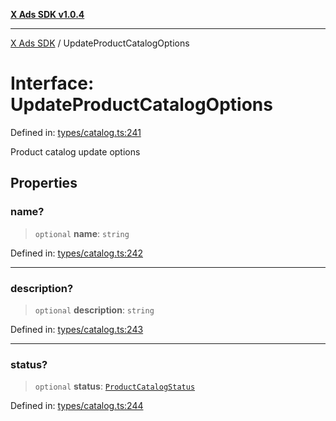 [**X Ads SDK v1.0.4**](../README.md)

***

[X Ads SDK](../globals.md) / UpdateProductCatalogOptions

# Interface: UpdateProductCatalogOptions

Defined in: [types/catalog.ts:241](https://github.com/kage1020/x-ads-sdk/blob/main/src/types/catalog.ts#L241)

Product catalog update options

## Properties

### name?

> `optional` **name**: `string`

Defined in: [types/catalog.ts:242](https://github.com/kage1020/x-ads-sdk/blob/main/src/types/catalog.ts#L242)

***

### description?

> `optional` **description**: `string`

Defined in: [types/catalog.ts:243](https://github.com/kage1020/x-ads-sdk/blob/main/src/types/catalog.ts#L243)

***

### status?

> `optional` **status**: [`ProductCatalogStatus`](../type-aliases/ProductCatalogStatus.md)

Defined in: [types/catalog.ts:244](https://github.com/kage1020/x-ads-sdk/blob/main/src/types/catalog.ts#L244)
